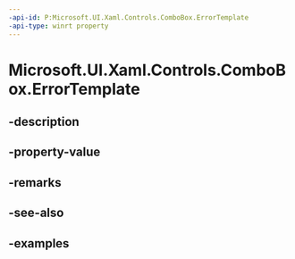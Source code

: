 ```yaml
---
-api-id: P:Microsoft.UI.Xaml.Controls.ComboBox.ErrorTemplate
-api-type: winrt property
---
```


# Microsoft.UI.Xaml.Controls.ComboBox.ErrorTemplate

<!--
public Microsoft.UI.Xaml.DataTemplate ErrorTemplate { get; set; }
-->


## -description

## -property-value

## -remarks

## -see-also

## -examples


